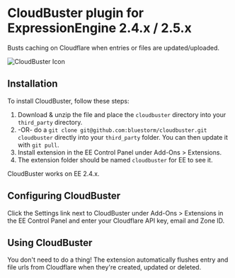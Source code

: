 # CloudBuster plugin for ExpressionEngine 2.4.x / 2.5.x

Busts caching on Cloudflare when entries or files are updated/uploaded.

![CloudBuster Icon](https://rawgit.com/bluestorm/ee2-cloudbuster/master/resources/icon.svg)

## Installation

To install CloudBuster, follow these steps:

1. Download & unzip the file and place the `cloudbuster` directory into your `third_party` directory.
2.  -OR- do a `git clone git@github.com:bluestorm/cloudbuster.git cloudbuster` directly into your `third_party` folder.  You can then update it with `git pull`.
4. Install extension in the EE Control Panel under Add-Ons > Extensions.
5. The extension folder should be named `cloudbuster` for EE to see it.

CloudBuster works on EE 2.4.x.

## Configuring CloudBuster

Click the Settings link next to CloudBuster under Add-Ons > Extensions in the EE Control Panel and enter your Cloudflare API key, email and Zone ID.

## Using CloudBuster

You don't need to do a thing! The extension automatically flushes entry and file urls from Cloudflare when they're created, updated or deleted.
